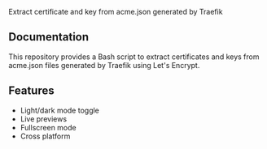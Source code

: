 Extract certificate and key from acme.json generated by Traefik


## Documentation


This repository provides a Bash script to extract certificates and keys from acme.json files generated by Traefik using Let's Encrypt.



## Features

- Light/dark mode toggle
- Live previews
- Fullscreen mode
- Cross platform

